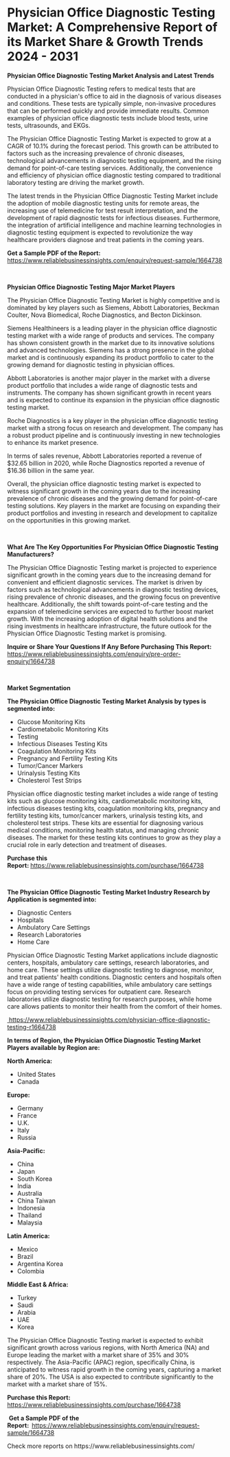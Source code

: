 <p><h1>Physician Office Diagnostic Testing Market: A Comprehensive Report of its Market Share & Growth Trends 2024 - 2031</h1></p><p><strong>Physician Office Diagnostic Testing Market Analysis and Latest Trends</strong></p>
<p><p>Physician Office Diagnostic Testing refers to medical tests that are conducted in a physician's office to aid in the diagnosis of various diseases and conditions. These tests are typically simple, non-invasive procedures that can be performed quickly and provide immediate results. Common examples of physician office diagnostic tests include blood tests, urine tests, ultrasounds, and EKGs.</p><p>The Physician Office Diagnostic Testing Market is expected to grow at a CAGR of 10.1% during the forecast period. This growth can be attributed to factors such as the increasing prevalence of chronic diseases, technological advancements in diagnostic testing equipment, and the rising demand for point-of-care testing services. Additionally, the convenience and efficiency of physician office diagnostic testing compared to traditional laboratory testing are driving the market growth.</p><p>The latest trends in the Physician Office Diagnostic Testing Market include the adoption of mobile diagnostic testing units for remote areas, the increasing use of telemedicine for test result interpretation, and the development of rapid diagnostic tests for infectious diseases. Furthermore, the integration of artificial intelligence and machine learning technologies in diagnostic testing equipment is expected to revolutionize the way healthcare providers diagnose and treat patients in the coming years.</p></p>
<p><strong>Get a Sample PDF of the Report:&nbsp;</strong> <a href="https://www.reliablebusinessinsights.com/enquiry/request-sample/1664738">https://www.reliablebusinessinsights.com/enquiry/request-sample/1664738</a></p>
<p>&nbsp;</p>
<p><strong>Physician Office Diagnostic Testing Major Market Players</strong></p>
<p><p>The Physician Office Diagnostic Testing Market is highly competitive and is dominated by key players such as Siemens, Abbott Laboratories, Beckman Coulter, Nova Biomedical, Roche Diagnostics, and Becton Dickinson.</p><p>Siemens Healthineers is a leading player in the physician office diagnostic testing market with a wide range of products and services. The company has shown consistent growth in the market due to its innovative solutions and advanced technologies. Siemens has a strong presence in the global market and is continuously expanding its product portfolio to cater to the growing demand for diagnostic testing in physician offices.</p><p>Abbott Laboratories is another major player in the market with a diverse product portfolio that includes a wide range of diagnostic tests and instruments. The company has shown significant growth in recent years and is expected to continue its expansion in the physician office diagnostic testing market.</p><p>Roche Diagnostics is a key player in the physician office diagnostic testing market with a strong focus on research and development. The company has a robust product pipeline and is continuously investing in new technologies to enhance its market presence.</p><p>In terms of sales revenue, Abbott Laboratories reported a revenue of $32.65 billion in 2020, while Roche Diagnostics reported a revenue of $16.36 billion in the same year.</p><p>Overall, the physician office diagnostic testing market is expected to witness significant growth in the coming years due to the increasing prevalence of chronic diseases and the growing demand for point-of-care testing solutions. Key players in the market are focusing on expanding their product portfolios and investing in research and development to capitalize on the opportunities in this growing market.</p></p>
<p>&nbsp;</p>
<p><strong>What Are The Key Opportunities For Physician Office Diagnostic Testing Manufacturers?</strong></p>
<p><p>The Physician Office Diagnostic Testing market is projected to experience significant growth in the coming years due to the increasing demand for convenient and efficient diagnostic services. The market is driven by factors such as technological advancements in diagnostic testing devices, rising prevalence of chronic diseases, and the growing focus on preventive healthcare. Additionally, the shift towards point-of-care testing and the expansion of telemedicine services are expected to further boost market growth. With the increasing adoption of digital health solutions and the rising investments in healthcare infrastructure, the future outlook for the Physician Office Diagnostic Testing market is promising.</p></p>
<p><strong>Inquire or Share Your Questions If Any Before Purchasing This Report:</strong> <a href="https://www.reliablebusinessinsights.com/enquiry/pre-order-enquiry/1664738">https://www.reliablebusinessinsights.com/enquiry/pre-order-enquiry/1664738</a></p>
<p>&nbsp;</p>
<p><strong>Market Segmentation</strong></p>
<p><strong>The Physician Office Diagnostic Testing Market Analysis by types is segmented into:</strong></p>
<p><ul><li>Glucose Monitoring Kits</li><li>Cardiometabolic Monitoring Kits</li><li>Testing</li><li>Infectious Diseases Testing Kits</li><li>Coagulation Monitoring Kits</li><li>Pregnancy and Fertility Testing Kits</li><li>Tumor/Cancer Markers</li><li>Urinalysis Testing Kits</li><li>Cholesterol Test Strips</li></ul></p>
<p><p>Physician office diagnostic testing market includes a wide range of testing kits such as glucose monitoring kits, cardiometabolic monitoring kits, infectious diseases testing kits, coagulation monitoring kits, pregnancy and fertility testing kits, tumor/cancer markers, urinalysis testing kits, and cholesterol test strips. These kits are essential for diagnosing various medical conditions, monitoring health status, and managing chronic diseases. The market for these testing kits continues to grow as they play a crucial role in early detection and treatment of diseases.</p></p>
<p><strong>Purchase this Report:&nbsp;</strong><a href="https://www.reliablebusinessinsights.com/purchase/1664738">https://www.reliablebusinessinsights.com/purchase/1664738</a></p>
<p>&nbsp;</p>
<p><strong>The Physician Office Diagnostic Testing Market Industry Research by Application is segmented into:</strong></p>
<p><ul><li>Diagnostic Centers</li><li>Hospitals</li><li>Ambulatory Care Settings</li><li>Research Laboratories</li><li>Home Care</li></ul></p>
<p><p>Physician Office Diagnostic Testing Market applications include diagnostic centers, hospitals, ambulatory care settings, research laboratories, and home care. These settings utilize diagnostic testing to diagnose, monitor, and treat patients' health conditions. Diagnostic centers and hospitals often have a wide range of testing capabilities, while ambulatory care settings focus on providing testing services for outpatient care. Research laboratories utilize diagnostic testing for research purposes, while home care allows patients to monitor their health from the comfort of their homes.</p></p>
<p><a href="https://www.reliablebusinessinsights.com/physician-office-diagnostic-testing-r1664738">&nbsp;https://www.reliablebusinessinsights.com/physician-office-diagnostic-testing-r1664738</a></p>
<p><strong>In terms of Region, the Physician Office Diagnostic Testing Market Players available by Region are:</strong></p>
<p>
    <p> <strong> North America: </strong>
        <ul>
            <li>United States</li>
            <li>Canada</li>
        </ul>
        </p> 
    <p> <strong> Europe: </strong>
        <ul>
            <li>Germany</li>
            <li>France</li>
            <li>U.K.</li>
            <li>Italy</li>
            <li>Russia</li>
        </ul>
        </p> 
    <p> <strong> Asia-Pacific: </strong>
        <ul>
            <li>China</li>
            <li>Japan</li>
            <li>South Korea</li>
            <li>India</li>
            <li>Australia</li>
            <li>China Taiwan</li>
            <li>Indonesia</li>
            <li>Thailand</li>
            <li>Malaysia</li>
        </ul>
        </p> 
    <p> <strong> Latin America: </strong>
        <ul>
            <li>Mexico</li>
            <li>Brazil</li>
            <li>Argentina Korea</li>
            <li>Colombia</li>
        </ul>
        </p> 
    <p> <strong> Middle East & Africa: </strong>
        <ul>
            <li>Turkey</li>
            <li>Saudi</li>
            <li>Arabia</li>
            <li>UAE</li>
            <li>Korea</li>
        </ul>
    </p>
    </p>
<p><p>The Physician Office Diagnostic Testing market is expected to exhibit significant growth across various regions, with North America (NA) and Europe leading the market with a market share of 35% and 30% respectively. The Asia-Pacific (APAC) region, specifically China, is anticipated to witness rapid growth in the coming years, capturing a market share of 20%. The USA is also expected to contribute significantly to the market with a market share of 15%.</p></p>
<p><strong>Purchase this Report: </strong><a href="https://www.reliablebusinessinsights.com/purchase/1664738">https://www.reliablebusinessinsights.com/purchase/1664738</a></p>
<p>&nbsp;<strong>Get a Sample PDF of the Report:&nbsp;&nbsp;</strong><a href="https://www.reliablebusinessinsights.com/enquiry/request-sample/1664738">https://www.reliablebusinessinsights.com/enquiry/request-sample/1664738</a></p>
<p><strong></strong></p>
<p>Check more reports on https://www.reliablebusinessinsights.com/</p>